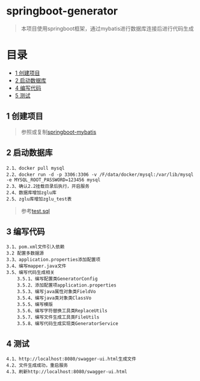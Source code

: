 # springboot-generator
> 本项目使用springboot框架，通过mybatis进行数据库连接后进行代码生成

# 目录
* [1 创建项目](#01)
* [2 启动数据库](#02)
* [4 编写代码](#03)
* [5 测试](#04)

## <div id="01"></div>
## 1 创建项目
> 参照或复制[springboot-mybatis](https://github.com/zhigen/springboot-mybatis)

## <div id="02"></div>
## 2 启动数据库
    2.1、docker pull mysql
    2.2、docker run -d -p 3306:3306 -v /F/data/docker/mysql:/var/lib/mysql -e MYSQL_ROOT_PASSWORD=123456 mysql
    2.3、确认2.2挂载目录后执行，开启服务
    2.4、数据库增加zglu库
    2.5、zglu库增加zglu_test表
> 参考[test.sql](https://github.com/zhigen/springboot-generator/tree/master/src/main/resources/test.sql)

## <div id="03"></div>
## 3 编写代码
    3.1、pom.xml文件引入依赖
    3.2 配置多数据源
    3.3、application.properties添加配置项
    3.4、编写mapper.java文件
    3.5、编写代码生成相关
        3.5.1、编写配置类GeneratorConfig
        3.5.2、添加配置项application.properties
        3.5.3、编写java属性对象类FieldVo
        3.5.4、编写java类对象类ClassVo
        3.5.5、编写模版
        3.5.6、编写字符替换工具类ReplaceUtils
        3.5.7、编写文件生成工具类FileUtils
        3.5.8、编写代码生成实现类GeneratorService

## <div id="04"></div>
## 4 测试
    4.1、http://localhost:8080/swagger-ui.html生成文件
    4.2、文件生成成功，重启服务
    4.3、刷新http://localhost:8080/swagger-ui.html